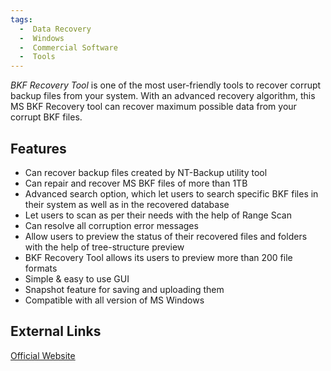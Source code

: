 ```yaml
---
tags:
  -  Data Recovery
  -  Windows
  -  Commercial Software
  -  Tools
---
```

*BKF Recovery Tool* is one of the most user-friendly tools to recover
corrupt backup files from your system. With an advanced recovery
algorithm, this MS BKF Recovery tool can recover maximum possible data
from your corrupt BKF files.

## Features

- Can recover backup files created by NT-Backup utility tool
- Can repair and recover MS BKF files of more than 1TB
- Advanced search option, which let users to search specific BKF files
  in their system as well as in the recovered database
- Let users to scan as per their needs with the help of Range Scan
- Can resolve all corruption error messages
- Allow users to preview the status of their recovered files and folders
  with the help of tree-structure preview
- BKF Recovery Tool allows its users to preview more than 200 file
  formats
- Simple & easy to use GUI
- Snapshot feature for saving and uploading them
- Compatible with all version of MS Windows

## External Links

[Official
Website](https://www.sysinfotools.com/recovery/bkf-recovery.php)